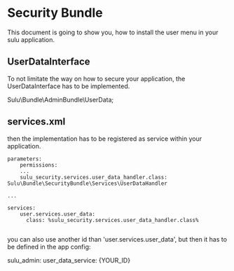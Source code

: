 # Security Bundle
This document is going to show you, how to install the user menu in your sulu application.

## UserDataInterface

To not limitate the way on how to secure your application, the UserDataInterface has to be implemented. 


Sulu\Bundle\AdminBundle\UserData;


## services.xml

then the implementation has to be registered as service within your application.
```
parameters:
    permissions:
    ...
    sulu_security.services.user_data_handler.class: Sulu\Bundle\SecurityBundle\Services\UserDataHandler
    
...
    
services:
    user.services.user_data:
      class: %sulu_security.services.user_data_handler.class%
      
```


you can also use another id than 'user.services.user_data', but then it has to be defined in the app config:

sulu_admin:
	user_data_service: {YOUR_ID}